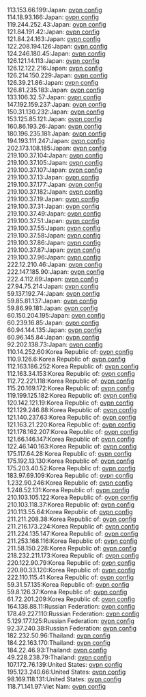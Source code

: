 113.153.66.199:Japan: [ovpn config](vpn/113_153_66_199.ovpn)  
114.18.93.166:Japan: [ovpn config](vpn/114_18_93_166.ovpn)  
119.244.252.43:Japan: [ovpn config](vpn/119_244_252_43.ovpn)  
121.84.191.42:Japan: [ovpn config](vpn/121_84_191_42.ovpn)  
121.84.24.163:Japan: [ovpn config](vpn/121_84_24_163.ovpn)  
122.208.194.126:Japan: [ovpn config](vpn/122_208_194_126.ovpn)  
124.246.180.45:Japan: [ovpn config](vpn/124_246_180_45.ovpn)  
126.121.14.113:Japan: [ovpn config](vpn/126_121_14_113.ovpn)  
126.12.122.216:Japan: [ovpn config](vpn/126_12_122_216.ovpn)  
126.214.150.229:Japan: [ovpn config](vpn/126_214_150_229.ovpn)  
126.39.21.86:Japan: [ovpn config](vpn/126_39_21_86.ovpn)  
126.81.235.183:Japan: [ovpn config](vpn/126_81_235_183.ovpn)  
133.106.32.57:Japan: [ovpn config](vpn/133_106_32_57.ovpn)  
147.192.159.237:Japan: [ovpn config](vpn/147_192_159_237.ovpn)  
150.31.130.232:Japan: [ovpn config](vpn/150_31_130_232.ovpn)  
153.125.85.121:Japan: [ovpn config](vpn/153_125_85_121.ovpn)  
160.86.193.26:Japan: [ovpn config](vpn/160_86_193_26.ovpn)  
180.196.235.181:Japan: [ovpn config](vpn/180_196_235_181.ovpn)  
194.193.111.247:Japan: [ovpn config](vpn/194_193_111_247.ovpn)  
202.173.108.185:Japan: [ovpn config](vpn/202_173_108_185.ovpn)  
219.100.37.104:Japan: [ovpn config](vpn/219_100_37_104.ovpn)  
219.100.37.105:Japan: [ovpn config](vpn/219_100_37_105.ovpn)  
219.100.37.107:Japan: [ovpn config](vpn/219_100_37_107.ovpn)  
219.100.37.13:Japan: [ovpn config](vpn/219_100_37_13.ovpn)  
219.100.37.177:Japan: [ovpn config](vpn/219_100_37_177.ovpn)  
219.100.37.182:Japan: [ovpn config](vpn/219_100_37_182.ovpn)  
219.100.37.19:Japan: [ovpn config](vpn/219_100_37_19.ovpn)  
219.100.37.31:Japan: [ovpn config](vpn/219_100_37_31.ovpn)  
219.100.37.49:Japan: [ovpn config](vpn/219_100_37_49.ovpn)  
219.100.37.51:Japan: [ovpn config](vpn/219_100_37_51.ovpn)  
219.100.37.55:Japan: [ovpn config](vpn/219_100_37_55.ovpn)  
219.100.37.58:Japan: [ovpn config](vpn/219_100_37_58.ovpn)  
219.100.37.86:Japan: [ovpn config](vpn/219_100_37_86.ovpn)  
219.100.37.87:Japan: [ovpn config](vpn/219_100_37_87.ovpn)  
219.100.37.96:Japan: [ovpn config](vpn/219_100_37_96.ovpn)  
222.12.210.46:Japan: [ovpn config](vpn/222_12_210_46.ovpn)  
222.147.185.90:Japan: [ovpn config](vpn/222_147_185_90.ovpn)  
222.4.112.69:Japan: [ovpn config](vpn/222_4_112_69.ovpn)  
27.94.75.214:Japan: [ovpn config](vpn/27_94_75_214.ovpn)  
59.137.192.74:Japan: [ovpn config](vpn/59_137_192_74.ovpn)  
59.85.81.137:Japan: [ovpn config](vpn/59_85_81_137.ovpn)  
59.86.99.181:Japan: [ovpn config](vpn/59_86_99_181.ovpn)  
60.150.204.195:Japan: [ovpn config](vpn/60_150_204_195.ovpn)  
60.239.16.85:Japan: [ovpn config](vpn/60_239_16_85.ovpn)  
60.94.144.135:Japan: [ovpn config](vpn/60_94_144_135.ovpn)  
60.96.145.84:Japan: [ovpn config](vpn/60_96_145_84.ovpn)  
92.202.138.73:Japan: [ovpn config](vpn/92_202_138_73.ovpn)  
110.14.252.60:Korea Republic of: [ovpn config](vpn/110_14_252_60.ovpn)  
110.9.126.6:Korea Republic of: [ovpn config](vpn/110_9_126_6.ovpn)  
112.163.186.252:Korea Republic of: [ovpn config](vpn/112_163_186_252.ovpn)  
112.163.34.153:Korea Republic of: [ovpn config](vpn/112_163_34_153.ovpn)  
112.72.221.118:Korea Republic of: [ovpn config](vpn/112_72_221_118.ovpn)  
115.20.169.172:Korea Republic of: [ovpn config](vpn/115_20_169_172.ovpn)  
119.199.125.182:Korea Republic of: [ovpn config](vpn/119_199_125_182.ovpn)  
120.142.121.19:Korea Republic of: [ovpn config](vpn/120_142_121_19.ovpn)  
121.129.246.88:Korea Republic of: [ovpn config](vpn/121_129_246_88.ovpn)  
121.140.237.63:Korea Republic of: [ovpn config](vpn/121_140_237_63.ovpn)  
121.163.21.220:Korea Republic of: [ovpn config](vpn/121_163_21_220.ovpn)  
121.178.162.207:Korea Republic of: [ovpn config](vpn/121_178_162_207.ovpn)  
121.66.146.147:Korea Republic of: [ovpn config](vpn/121_66_146_147.ovpn)  
122.46.140.163:Korea Republic of: [ovpn config](vpn/122_46_140_163.ovpn)  
175.117.64.28:Korea Republic of: [ovpn config](vpn/175_117_64_28.ovpn)  
175.192.13.130:Korea Republic of: [ovpn config](vpn/175_192_13_130.ovpn)  
175.203.40.52:Korea Republic of: [ovpn config](vpn/175_203_40_52.ovpn)  
183.97.69.109:Korea Republic of: [ovpn config](vpn/183_97_69_109.ovpn)  
1.232.90.246:Korea Republic of: [ovpn config](vpn/1_232_90_246.ovpn)  
1.248.52.131:Korea Republic of: [ovpn config](vpn/1_248_52_131.ovpn)  
210.103.105.122:Korea Republic of: [ovpn config](vpn/210_103_105_122.ovpn)  
210.103.118.37:Korea Republic of: [ovpn config](vpn/210_103_118_37.ovpn)  
210.113.55.64:Korea Republic of: [ovpn config](vpn/210_113_55_64.ovpn)  
211.211.208.38:Korea Republic of: [ovpn config](vpn/211_211_208_38.ovpn)  
211.216.173.224:Korea Republic of: [ovpn config](vpn/211_216_173_224.ovpn)  
211.224.135.147:Korea Republic of: [ovpn config](vpn/211_224_135_147.ovpn)  
211.253.168.116:Korea Republic of: [ovpn config](vpn/211_253_168_116.ovpn)  
211.58.150.228:Korea Republic of: [ovpn config](vpn/211_58_150_228.ovpn)  
218.232.211.173:Korea Republic of: [ovpn config](vpn/218_232_211_173.ovpn)  
220.122.90.79:Korea Republic of: [ovpn config](vpn/220_122_90_79.ovpn)  
220.80.33.120:Korea Republic of: [ovpn config](vpn/220_80_33_120.ovpn)  
222.110.115.41:Korea Republic of: [ovpn config](vpn/222_110_115_41.ovpn)  
59.31.57.135:Korea Republic of: [ovpn config](vpn/59_31_57_135.ovpn)  
59.8.126.37:Korea Republic of: [ovpn config](vpn/59_8_126_37.ovpn)  
61.72.201.209:Korea Republic of: [ovpn config](vpn/61_72_201_209.ovpn)  
164.138.88.11:Russian Federation: [ovpn config](vpn/164_138_88_11.ovpn)  
178.49.227.110:Russian Federation: [ovpn config](vpn/178_49_227_110.ovpn)  
5.129.177.125:Russian Federation: [ovpn config](vpn/5_129_177_125.ovpn)  
92.37.240.38:Russian Federation: [ovpn config](vpn/92_37_240_38.ovpn)  
182.232.50.96:Thailand: [ovpn config](vpn/182_232_50_96.ovpn)  
184.22.163.170:Thailand: [ovpn config](vpn/184_22_163_170.ovpn)  
184.22.46.93:Thailand: [ovpn config](vpn/184_22_46_93.ovpn)  
49.228.238.79:Thailand: [ovpn config](vpn/49_228_238_79.ovpn)  
107.172.76.139:United States: [ovpn config](vpn/107_172_76_139.ovpn)  
195.123.240.66:United States: [ovpn config](vpn/195_123_240_66.ovpn)  
98.169.118.131:United States: [ovpn config](vpn/98_169_118_131.ovpn)  
118.71.141.97:Viet Nam: [ovpn config](vpn/118_71_141_97.ovpn)  

